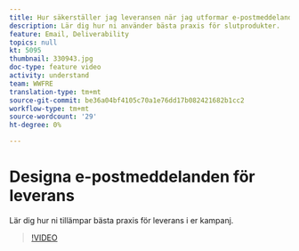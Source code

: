 ```yaml
---
title: Hur säkerställer jag leveransen när jag utformar e-postmeddelanden?
description: Lär dig hur ni använder bästa praxis för slutprodukter.
feature: Email, Deliverability
topics: null
kt: 5095
thumbnail: 330943.jpg
doc-type: feature video
activity: understand
team: WWFRE
translation-type: tm+mt
source-git-commit: be36a04bf4105c70a1e76dd17b082421682b1cc2
workflow-type: tm+mt
source-wordcount: '29'
ht-degree: 0%

---
```



# Designa e-postmeddelanden för leverans

Lär dig hur ni tillämpar bästa praxis för leverans i er kampanj.

>[!VIDEO](https://video.tv.adobe.com/v/330943?quality=12)
